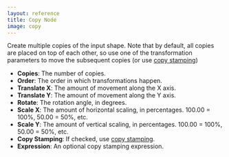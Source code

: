 ```yaml
---
layout: reference
title: Copy Node
image: copy
---
```

Create multiple copies of the input shape. Note that by default, all copies are placed on top of each other, so use one of the transformation parameters to move the subsequent copies (or use [copy stamping](../using/copy-stamping.html))

* **Copies**: The number of copies. 
* **Order**: The order in which transformations happen.
* **Translate X**: The amount of movement along the X axis.
* **Translate Y**: The amount of movement along the Y axis.
* **Rotate**: The rotation angle, in degrees.
* **Scale X**: The amount of horizontal scaling, in percentages. 100.00 = 100%, 50.00 = 50%, etc.
* **Scale Y**: The amount of vertical scaling, in percentages. 100.00 = 100%, 50.00 = 50%, etc.
* **Copy Stamping**: If checked, use [copy stamping](../using/copy-stamping.html). 
* **Expression**: An optional copy stamping expression.